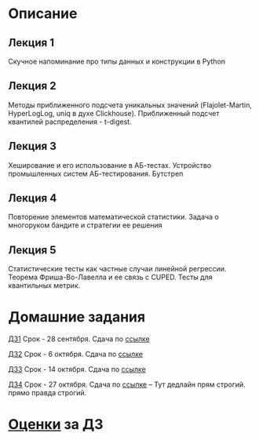# Описание 


## Лекция 1

Скучное напоминание про типы данных и конструкции в Python 

## Лекция 2

Методы приближенного подсчета уникальных значений (Flajolet-Martin, HyperLogLog, uniq в духе Clickhouse). Приближенный подсчет квантилей распределения - t-digest.

## Лекция 3

Хеширование и его использование в АБ-тестах. Устройство промышленных систем АБ-тестирования. Бутстреп

## Лекция 4

Повторение элементов математической статистики. Задача о многоруком бандите и стратегии ее решения

## Лекция 5

Статистические тесты как частные случаи линейной регрессии. Теорема Фриша-Во-Лавелла и ее связь с CUPED. Тесты для квантильных метрик.

# Домашние задания

[ДЗ1](https://github.com/pileyan/MTS_data_analysis/tree/main/hw1) Срок - 28 сентября. Сдача по [ссылке](https://www.dropbox.com/request/3MOaO74bakJ7NDZwbjgH)

[ДЗ2](https://github.com/pileyan/MTS_data_analysis/tree/main/hw2) Срок - 6 октября. Сдача по [ссылке](https://www.dropbox.com/request/qrp0FgGgqp603UT5CoQU)

[ДЗ3](https://github.com/pileyan/MTS_data_analysis/tree/main/hw3) Срок - 14 октября. Сдача по [ссылке](https://www.dropbox.com/request/d8DDxrHwSUXjtNwd5BLD)

[ДЗ4](https://github.com/pileyan/MTS_data_analysis/tree/main/hw4) Срок - 27 октября. Сдача по [ссылке](https://www.dropbox.com/request/CmnxzbWZhVToJrOd3Ljj) – Тут дедлайн прям строгий. прямо правда строгий.


# [Оценки](https://docs.google.com/spreadsheets/d/1uYvVVGg8I5VVM2kFvqUClVEm39VX5pexNZX_qnStNpE/edit?usp=sharing) за ДЗ

